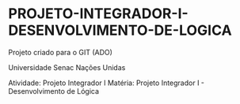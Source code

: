 # PROJETO-INTEGRADOR-I-DESENVOLVIMENTO-DE-LOGICA
Projeto criado para o GIT (ADO)

Universidade Senac Nações Unidas

Atividade: Projeto Integrador I
Matéria: Projeto Integrador I - Desenvolvimento de Lógica
